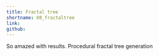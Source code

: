 ```yaml
---
title: Fractal tree
shortname: 08_fractaltree
link:
github:
---
```


So amazed with results. Procedural fractal tree generation